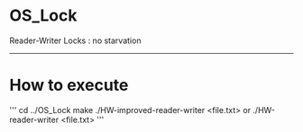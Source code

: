 # OS_Lock

Reader-Writer Locks : no starvation

---
# How to execute
'''
cd ../OS_Lock
make
./HW-improved-reader-writer <file.txt> or ./HW-reader-writer <file.txt>
'''
